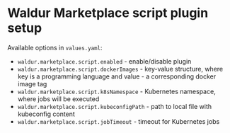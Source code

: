 # Waldur Marketplace script plugin setup

Available options in `values.yaml`:

- `waldur.marketplace.script.enabled` - enable/disable plugin
- `waldur.marketplace.script.dockerImages` - key-value structure, where key is a programming language
  and value - a corresponding docker image tag
- `waldur.marketplace.script.k8sNamespace` - Kubernetes namespace, where jobs will be executed
- `waldur.marketplace.script.kubeconfigPath` - path to local file with kubeconfig content
- `waldur.marketplace.script.jobTimeout` - timeout for Kubernetes jobs
